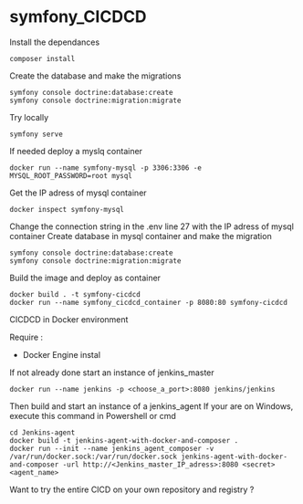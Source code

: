 # symfony_CICDCD

Install the dependances
```
composer install
```

Create the database and make the migrations
```
symfony console doctrine:database:create
symfony console doctrine:migration:migrate
```

Try locally
```
symfony serve
```

If needed deploy a myslq container
```
docker run --name symfony-mysql -p 3306:3306 -e MYSQL_ROOT_PASSWORD=root mysql
```

Get the IP adress of mysql container
```
docker inspect symfony-mysql
```

Change the connection string in the .env line 27 with the IP adress of mysql container
Create database in mysql container and make the migration
```
symfony console doctrine:database:create
symfony console doctrine:migration:migrate
```

Build the image and deploy as container
```
docker build . -t symfony-cicdcd
docker run --name symfony_cicdcd_container -p 8080:80 symfony-cicdcd
```

CICDCD in Docker environment

Require :
- Docker Engine instal

If not already done start an instance of jenkins_master
```
docker run --name jenkins -p <choose_a_port>:8080 jenkins/jenkins
```

Then build and start an instance of a jenkins_agent
If your are on Windows, execute this command in Powershell or cmd
```
cd Jenkins-agent
docker build -t jenkins-agent-with-docker-and-composer .
docker run --init --name jenkins_agent_composer -v /var/run/docker.sock:/var/run/docker.sock jenkins-agent-with-docker-and-composer -url http://<Jenkins_master_IP_adress>:8080 <secret> <agent_name>
```

Want to try the entire CICD on your own repository and registry ?